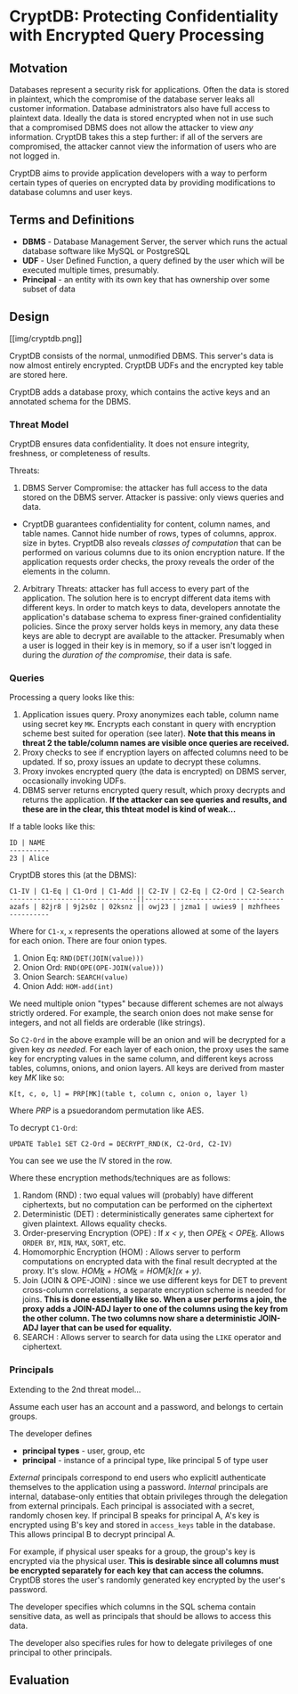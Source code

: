 # CryptDB: Protecting Confidentiality with Encrypted Query Processing

## Motvation

Databases represent a security risk for applications. Often the data is stored in plaintext, which the compromise of the database server leaks all customer information. Database administrators also have full access to plaintext data. Ideally the data is stored encrypted when not in use such that a compromised DBMS does not allow the attacker to view *any* information. CryptDB takes this a step further: if all of the servers are compromised, the attacker cannot view the information of users who are not logged in.

CryptDB aims to provide application developers with a way to perform certain types of queries on encrypted data by providing modifications to database columns and user keys.

## Terms and Definitions
* **DBMS** - Database Management Server, the server which runs the actual database software like MySQL or PostgreSQL
* **UDF** - User Defined Function, a query defined by the user which will be executed multiple times, presumably.
* **Principal** - an entity with its own key that has ownership over some subset of data

## Design

[[img/cryptdb.png]]

CryptDB consists of the normal, unmodified DBMS. This server's data is now almost entirely encrypted. CryptDB UDFs and the encrypted key table are stored here.

CryptDB adds a database proxy, which contains the active keys and an annotated schema for the DBMS.

### Threat Model
CryptDB ensures data confidentiality. It does not ensure integrity, freshness, or completeness of results.

Threats:
1. DBMS Server Compromise: the attacker has full access to the data stored on the DBMS server. Attacker is passive: only views queries and data.
  * CryptDB guarantees confidentiality for content, column names, and  table names. Cannot hide number of rows, types of columns, approx. size in bytes. CryptDB also reveals *classes of computation* that can be performed on various columns due to its onion encryption nature. If the application requests order checks, the proxy reveals the order of the elements in the column. 

2. Arbitrary Threats: attacker has full access to every part of the application. The solution here is to encrypt different data items with different keys. In order to match keys to data, developers annotate the application's database schema to express finer-grained confidentiality policies. Since the proxy server holds keys in memory, any data these keys are able to decrypt are available to the attacker. Presumably when a user is logged in their key is in memory, so if a user isn't logged in during the *duration of the compromise*, their data is safe. 

### Queries

Processing a query looks like this:
1. Application issues query. Proxy anonymizes each table, column name using secret key `MK`. Encrypts each constant in query with encryption scheme best suited for operation (see later). **Note that this means in threat 2 the table/column names are visible once queries are received.**
1. Proxy checks to see if encryption layers on affected columns need to be updated. If so, proxy issues an update to decrypt these columns. 
1. Proxy invokes encrypted query (the data is encrypted) on DBMS server, occasionally invoking UDFs.
1. DBMS server returns encrypted query result, which proxy decrypts and returns the application. **If the attacker can see queries and results, and these are in the clear, this thteat model is kind of weak...**

If a table looks like this:

```
ID | NAME
----------
23 | Alice
```
CryptDB stores this (at the DBMS):
```
C1-IV | C1-Eq | C1-Ord | C1-Add || C2-IV | C2-Eq | C2-Ord | C2-Search
--------------------------------||-----------------------------------
azafs | 82jr8 | 9j2s0z | 02ksnz || owj23 | jzma1 | uwies9 | mzhfhees
----------
```

Where for `C1-x`, `x` represents the operations allowed at some of the layers for each onion. There are four onion types.

1. Onion Eq: `RND(DET(JOIN(value)))`
1. Onion Ord: `RND(OPE(OPE-JOIN(value)))`
1. Onion Search: `SEARCH(value)`
1. Onion Add: `HOM-add(int)`

We need multiple onion "types" because different schemes are not always strictly ordered. For example, the search onion does not make sense for integers, and not all fields are orderable (like strings). 

So `C2-Ord` in the above example will be an onion and will be decrypted for a given key *as needed*. For each layer of each onion, the proxy uses the same key for encrypting values in the same column, and different keys across tables, columns, onions, and onion layers. All keys are derived from master key *MK* like so:

```
K[t, c, o, l] = PRP[MK](table t, column c, onion o, layer l)
```
Where *PRP* is a psuedorandom permutation like AES.

To decrypt `C1-Ord`:
```
UPDATE Table1 SET C2-Ord = DECRYPT_RND(K, C2-Ord, C2-IV)
```
You can see we use the IV stored in the row.

Where these encryption methods/techniques are as follows:

1. Random (RND) : two equal values will (probably) have different ciphertexts, but no computation can be performed on the ciphertext
1. Deterministic (DET) : deterministically generates same ciphertext for given plaintext. Allows equality checks.
1. Order-preserving Encryption (OPE) : If *x < y*, then *OPE[k](x) < OPE[k](y)*. Allows `ORDER BY`, `MIN`, `MAX`, `SORT`, etc.
1. Homomorphic Encryption (HOM) : Allows server to perform computations on encrypted data with the final result decrypted at the proxy. It's slow. *HOM[k](x) + HOM[k](y) = HOM[k](x + y)*.
1. Join (JOIN & OPE-JOIN) : since we use different keys for DET to prevent cross-column correlations, a separate encryption scheme is needed for joins.  **This is done essentially like so. When a user performs a join, the proxy adds a JOIN-ADJ layer to one of the columns using the key from the other column. The two columns now share a deterministic JOIN-ADJ layer that can be used for equality.**
1. SEARCH : Allows server to search for data using the `LIKE` operator and ciphertext. 

### Principals
Extending to the 2nd threat model...

Assume each user has an account and a password, and belongs to certain groups. 

The developer defines

* **principal types** - user, group, etc
* **principal** - instance of a principal type, like principal 5 of type user

*External* principals correspond to end users who explicitl authenticate themselves to the application using a password. *Internal* principals are internal, database-only entities that obtain privileges through the delegation from external principals. Each principal is associated with a secret, randomly chosen key. If principal B speaks for principal A, A's key is encrypted using B's key and stored in `access_keys` table in the database. This allows principal B to decrypt principal A. 

For example, if physical user speaks for a group, the group's key is encrypted via the physical user. **This is desirable since all columns must be encrypted separately for each key that can access the columns.** CryptDB stores the user's randomly generated key encrypted by the user's password.

The developer specifies which columns in the SQL schema contain sensitive data, as well as principals that should be allows to access this data. 

The developer also specifies rules for how to delegate privileges of one principal to other principals. 


## Evaluation
